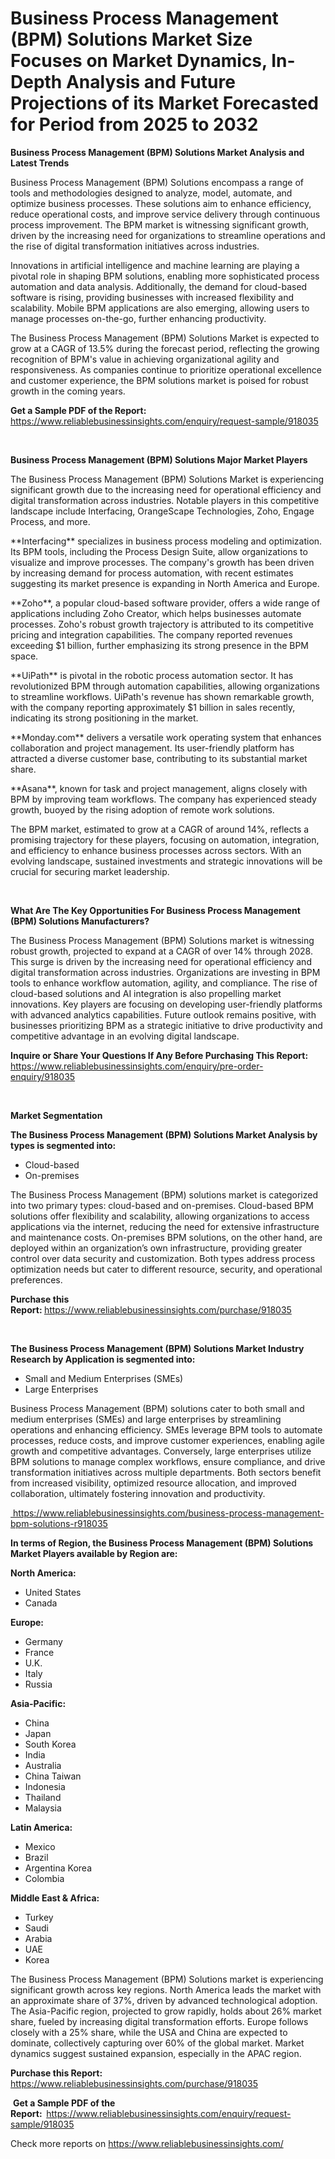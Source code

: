 <p><h1>Business Process Management (BPM) Solutions Market Size Focuses on Market Dynamics, In-Depth Analysis and Future Projections of its Market Forecasted for Period from 2025 to 2032</h1></p><p><strong>Business Process Management (BPM) Solutions Market Analysis and Latest Trends</strong></p>
<p><p>Business Process Management (BPM) Solutions encompass a range of tools and methodologies designed to analyze, model, automate, and optimize business processes. These solutions aim to enhance efficiency, reduce operational costs, and improve service delivery through continuous process improvement. The BPM market is witnessing significant growth, driven by the increasing need for organizations to streamline operations and the rise of digital transformation initiatives across industries. </p><p>Innovations in artificial intelligence and machine learning are playing a pivotal role in shaping BPM solutions, enabling more sophisticated process automation and data analysis. Additionally, the demand for cloud-based software is rising, providing businesses with increased flexibility and scalability. Mobile BPM applications are also emerging, allowing users to manage processes on-the-go, further enhancing productivity. </p><p>The Business Process Management (BPM) Solutions Market is expected to grow at a CAGR of 13.5% during the forecast period, reflecting the growing recognition of BPM's value in achieving organizational agility and responsiveness. As companies continue to prioritize operational excellence and customer experience, the BPM solutions market is poised for robust growth in the coming years.</p></p>
<p><strong>Get a Sample PDF of the Report:&nbsp;</strong> <a href="https://www.reliablebusinessinsights.com/enquiry/request-sample/918035?utm_campaign=2321&utm_medium=2&utm_source=Github&utm_content=ia&utm_term=11032025&utm_id=business-process-management-bpm-solutions">https://www.reliablebusinessinsights.com/enquiry/request-sample/918035</a></p>
<p>&nbsp;</p>
<p><strong>Business Process Management (BPM) Solutions Major Market Players</strong></p>
<p><p>The Business Process Management (BPM) Solutions Market is experiencing significant growth due to the increasing need for operational efficiency and digital transformation across industries. Notable players in this competitive landscape include Interfacing, OrangeScape Technologies, Zoho, Engage Process, and more.</p><p>**Interfacing** specializes in business process modeling and optimization. Its BPM tools, including the Process Design Suite, allow organizations to visualize and improve processes. The company's growth has been driven by increasing demand for process automation, with recent estimates suggesting its market presence is expanding in North America and Europe.</p><p>**Zoho**, a popular cloud-based software provider, offers a wide range of applications including Zoho Creator, which helps businesses automate processes. Zoho's robust growth trajectory is attributed to its competitive pricing and integration capabilities. The company reported revenues exceeding $1 billion, further emphasizing its strong presence in the BPM space.</p><p>**UiPath** is pivotal in the robotic process automation sector. It has revolutionized BPM through automation capabilities, allowing organizations to streamline workflows. UiPath's revenue has shown remarkable growth, with the company reporting approximately $1 billion in sales recently, indicating its strong positioning in the market.</p><p>**Monday.com** delivers a versatile work operating system that enhances collaboration and project management. Its user-friendly platform has attracted a diverse customer base, contributing to its substantial market share.</p><p>**Asana**, known for task and project management, aligns closely with BPM by improving team workflows. The company has experienced steady growth, buoyed by the rising adoption of remote work solutions.</p><p>The BPM market, estimated to grow at a CAGR of around 14%, reflects a promising trajectory for these players, focusing on automation, integration, and efficiency to enhance business processes across sectors. With an evolving landscape, sustained investments and strategic innovations will be crucial for securing market leadership.</p></p>
<p>&nbsp;</p>
<p><strong>What Are The Key Opportunities For Business Process Management (BPM) Solutions Manufacturers?</strong></p>
<p><p>The Business Process Management (BPM) Solutions market is witnessing robust growth, projected to expand at a CAGR of over 14% through 2028. This surge is driven by the increasing need for operational efficiency and digital transformation across industries. Organizations are investing in BPM tools to enhance workflow automation, agility, and compliance. The rise of cloud-based solutions and AI integration is also propelling market innovations. Key players are focusing on developing user-friendly platforms with advanced analytics capabilities. Future outlook remains positive, with businesses prioritizing BPM as a strategic initiative to drive productivity and competitive advantage in an evolving digital landscape.</p></p>
<p><strong>Inquire or Share Your Questions If Any Before Purchasing This Report:</strong> <a href="https://www.reliablebusinessinsights.com/enquiry/pre-order-enquiry/918035?utm_campaign=2321&utm_medium=2&utm_source=Github&utm_content=ia&utm_term=11032025&utm_id=business-process-management-bpm-solutions">https://www.reliablebusinessinsights.com/enquiry/pre-order-enquiry/918035</a></p>
<p>&nbsp;</p>
<p><strong>Market Segmentation</strong></p>
<p><strong>The Business Process Management (BPM) Solutions Market Analysis by types is segmented into:</strong></p>
<p><ul><li>Cloud-based</li><li>On-premises</li></ul></p>
<p><p>The Business Process Management (BPM) solutions market is categorized into two primary types: cloud-based and on-premises. Cloud-based BPM solutions offer flexibility and scalability, allowing organizations to access applications via the internet, reducing the need for extensive infrastructure and maintenance costs. On-premises BPM solutions, on the other hand, are deployed within an organization’s own infrastructure, providing greater control over data security and customization. Both types address process optimization needs but cater to different resource, security, and operational preferences.</p></p>
<p><strong>Purchase this Report:&nbsp;</strong><a href="https://www.reliablebusinessinsights.com/purchase/918035?utm_campaign=2321&utm_medium=2&utm_source=Github&utm_content=ia&utm_term=11032025&utm_id=business-process-management-bpm-solutions">https://www.reliablebusinessinsights.com/purchase/918035</a></p>
<p>&nbsp;</p>
<p><strong>The Business Process Management (BPM) Solutions Market Industry Research by Application is segmented into:</strong></p>
<p><ul><li>Small and Medium Enterprises (SMEs)</li><li>Large Enterprises</li></ul></p>
<p><p>Business Process Management (BPM) solutions cater to both small and medium enterprises (SMEs) and large enterprises by streamlining operations and enhancing efficiency. SMEs leverage BPM tools to automate processes, reduce costs, and improve customer experiences, enabling agile growth and competitive advantages. Conversely, large enterprises utilize BPM solutions to manage complex workflows, ensure compliance, and drive transformation initiatives across multiple departments. Both sectors benefit from increased visibility, optimized resource allocation, and improved collaboration, ultimately fostering innovation and productivity.</p></p>
<p><a href="https://www.reliablebusinessinsights.com/business-process-management-bpm-solutions-r918035?utm_campaign=2321&utm_medium=2&utm_source=Github&utm_content=ia&utm_term=11032025&utm_id=business-process-management-bpm-solutions">&nbsp;https://www.reliablebusinessinsights.com/business-process-management-bpm-solutions-r918035</a></p>
<p><strong>In terms of Region, the Business Process Management (BPM) Solutions Market Players available by Region are:</strong></p>
<p>
    <p> <strong> North America: </strong>
        <ul>
            <li>United States</li>
            <li>Canada</li>
        </ul>
        </p> 
    <p> <strong> Europe: </strong>
        <ul>
            <li>Germany</li>
            <li>France</li>
            <li>U.K.</li>
            <li>Italy</li>
            <li>Russia</li>
        </ul>
        </p> 
    <p> <strong> Asia-Pacific: </strong>
        <ul>
            <li>China</li>
            <li>Japan</li>
            <li>South Korea</li>
            <li>India</li>
            <li>Australia</li>
            <li>China Taiwan</li>
            <li>Indonesia</li>
            <li>Thailand</li>
            <li>Malaysia</li>
        </ul>
        </p> 
    <p> <strong> Latin America: </strong>
        <ul>
            <li>Mexico</li>
            <li>Brazil</li>
            <li>Argentina Korea</li>
            <li>Colombia</li>
        </ul>
        </p> 
    <p> <strong> Middle East & Africa: </strong>
        <ul>
            <li>Turkey</li>
            <li>Saudi</li>
            <li>Arabia</li>
            <li>UAE</li>
            <li>Korea</li>
        </ul>
    </p>
    </p>
<p><p>The Business Process Management (BPM) Solutions market is experiencing significant growth across key regions. North America leads the market with an approximate share of 37%, driven by advanced technological adoption. The Asia-Pacific region, projected to grow rapidly, holds about 26% market share, fueled by increasing digital transformation efforts. Europe follows closely with a 25% share, while the USA and China are expected to dominate, collectively capturing over 60% of the global market. Market dynamics suggest sustained expansion, especially in the APAC region.</p></p>
<p><strong>Purchase this Report: </strong><a href="https://www.reliablebusinessinsights.com/purchase/918035?utm_campaign=2321&utm_medium=2&utm_source=Github&utm_content=ia&utm_term=11032025&utm_id=business-process-management-bpm-solutions">https://www.reliablebusinessinsights.com/purchase/918035</a></p>
<p>&nbsp;<strong>Get a Sample PDF of the Report:&nbsp;&nbsp;</strong><a href="https://www.reliablebusinessinsights.com/enquiry/request-sample/918035?utm_campaign=2321&utm_medium=2&utm_source=Github&utm_content=ia&utm_term=11032025&utm_id=business-process-management-bpm-solutions">https://www.reliablebusinessinsights.com/enquiry/request-sample/918035</a></p>
<p><strong></strong></p>
<p>Check more reports on <a href="https://www.reliablebusinessinsights.com/?utm_campaign=2321&utm_medium=2&utm_source=Github&utm_content=ia&utm_term=11032025&utm_id=business-process-management-bpm-solutions">https://www.reliablebusinessinsights.com/</a></p>
